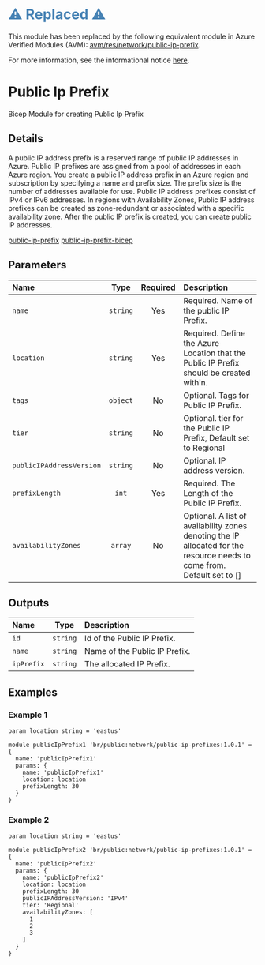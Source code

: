 <h1 style="color: steelblue;">⚠️ Replaced ⚠️</h1>

This module has been replaced by the following equivalent module in Azure Verified Modules (AVM): [avm/res/network/public-ip-prefix](https://github.com/Azure/bicep-registry-modules/tree/main/avm/res/network/public-ip-prefix).

For more information, see the informational notice [here](https://github.com/Azure/bicep-registry-modules?tab=readme-ov-file#%EF%B8%8F-upcoming-changes-%EF%B8%8F).

# Public Ip Prefix

Bicep Module for creating Public Ip Prefix

## Details

A public IP address prefix is a reserved range of public IP addresses in Azure. Public IP prefixes are assigned from a pool of addresses in each Azure region. You create a public IP address prefix in an Azure region and subscription by specifying a name and prefix size. The prefix size is the number of addresses available for use. Public IP address prefixes consist of IPv4 or IPv6 addresses. In regions with Availability Zones, Public IP address prefixes can be created as zone-redundant or associated with a specific availability zone. After the public IP prefix is created, you can create public IP addresses.

[public-ip-prefix](https://learn.microsoft.com/en-us/azure/virtual-network/ip-services/public-ip-address-prefix)
[public-ip-prefix-bicep](https://learn.microsoft.com/en-us/azure/templates/microsoft.network/publicipprefixes?pivots=deployment-language-bicep)

## Parameters

| Name                     | Type     | Required | Description                                                                                                             |
| :----------------------- | :------: | :------: | :---------------------------------------------------------------------------------------------------------------------- |
| `name`                   | `string` | Yes      | Required. Name of the public IP Prefix.                                                                                 |
| `location`               | `string` | Yes      | Required. Define the Azure Location that the Public IP Prefix should be created within.                                 |
| `tags`                   | `object` | No       | Optional. Tags for Public IP Prefix.                                                                                    |
| `tier`                   | `string` | No       | Optional. tier for the Public IP Prefix, Default set to Regional                                                        |
| `publicIPAddressVersion` | `string` | No       | Optional. IP address version.                                                                                           |
| `prefixLength`           | `int`    | Yes      | Required. The Length of the Public IP Prefix.                                                                           |
| `availabilityZones`      | `array`  | No       | Optional. A list of availability zones denoting the IP allocated for the resource needs to come from. Default set to [] |

## Outputs

| Name       | Type     | Description                   |
| :--------- | :------: | :---------------------------- |
| `id`       | `string` | Id of the Public IP Prefix.   |
| `name`     | `string` | Name of the Public IP Prefix. |
| `ipPrefix` | `string` | The allocated IP Prefix.      |

## Examples

### Example 1

```bicep
param location string = 'eastus'

module publicIpPrefix1 'br/public:network/public-ip-prefixes:1.0.1' = {
  name: 'publicIpPrefix1'
  params: {
    name: 'publicIpPrefix1'
    location: location
    prefixLength: 30
  }
}
```

### Example 2

```bicep
param location string = 'eastus'

module publicIpPrefix2 'br/public:network/public-ip-prefixes:1.0.1' = {
  name: 'publicIpPrefix2'
  params: {
    name: 'publicIpPrefix2'
    location: location
    prefixLength: 30
    publicIPAddressVersion: 'IPv4'
    tier: 'Regional'
    availabilityZones: [
      1
      2
      3
    ]
  }
}
```
